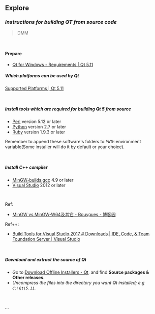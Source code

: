 ## Explore

### *Instructions for building QT from source code*

> DMM

<br/>

#### Prepare

- [Qt for Windows - Requirements | Qt 5.11](http://doc.qt.io/qt-5/windows-requirements.html)

##### Which platforms can be used by Qt

[Supported Platforms | Qt 5.11](http://doc.qt.io/qt-5/supported-platforms.html)

<br/>

##### Install tools which are required for building Qt 5 from source

- [Perl](https://www.activestate.com/activeperl/downloads) version 5.12 or later
- [Python](https://www.python.org/downloads/windows/) version 2.7 or later
- [Ruby](https://rubyinstaller.org/downloads/) version 1.9.3 or later

Remember to append these software's folders to ```PATH``` environment variable(Some installer will do it by default or your choice).

<br/>

##### Install C++ compiler

- [MinGW-builds gcc](http://mingw-w64.org/doku.php/download/mingw-builds) 4.9 or later
- [Visual Studio](https://visualstudio.microsoft.com/) 2012 or later

<br/>

Ref:

- [MinGW vs MinGW-W64及其它 - Bouygues - 博客园](https://www.cnblogs.com/bouygues/p/6072991.html)

Ref++:

- [Build Tools for Visual Studio 2017 # Downloads | IDE, Code, &amp; Team Foundation Server | Visual Studio](https://visualstudio.microsoft.com/downloads/#build-tools-for-visual-studio-2017)

<br/>

##### Download and extract the source of Qt

- Go to [Download Offline Installers - Qt](https://www1.qt.io/offline-installers/?hsLang=en), and find **Source packages & Other releases**.
- *Uncompress the files into the directory you want Qt installed; e.g. ```C:\Qt\5.11```.*

<br/>

...
